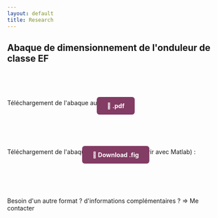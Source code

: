 ```yaml
---
layout: default
title: Research
---
```


## Abaque de dimensionnement de l'onduleur de classe EF

<br><br><br>

<p>Téléchargement de l'abaque au format .pdf :</p>

<div style="text-align: center; margin-bottom: 90px; margin-top: -24px;">
  <a href="/assets/pdf/chart_EF.pdf" download
     style="background-color: #833c64; color: white; padding: 12px 24px; border-radius: 6px; text-decoration: none; font-weight: bold;">
    📄 .pdf
  </a>
</div>

<p>Téléchargement de l'abaque au format .fig (à ouvrir avec Matlab) :</p>

<div style="text-align: center; margin-bottom: 90px; margin-top: -24px;">
  <a href="/assets/other/chart_EF.fig" download
     style="background-color: #833c64; color: white; padding: 12px 24px; border-radius: 6px; text-decoration: none; font-weight: bold;">
    📄 Download .fig
  </a>
</div>

<p>Besoin d'un autre format ? d'informations complémentaires ? => Me contacter</p>
